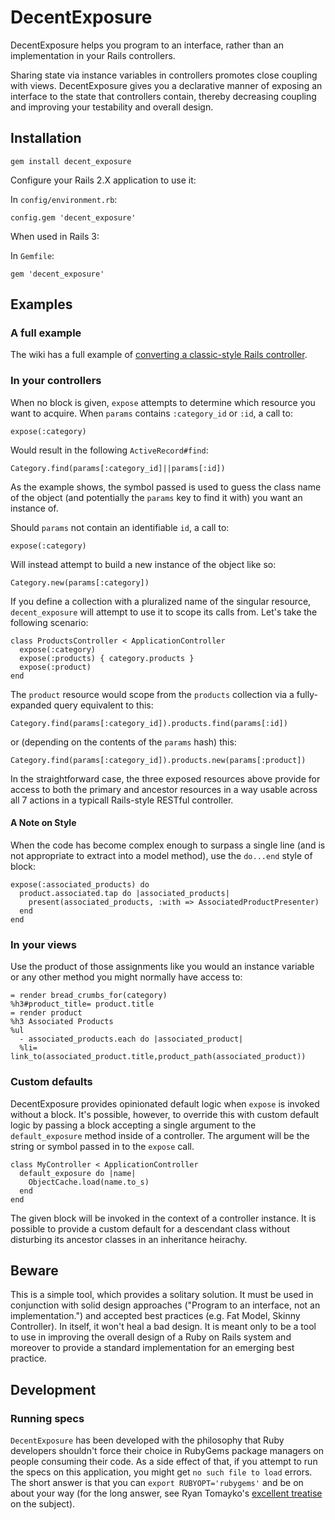 DecentExposure
==============

DecentExposure helps you program to an interface, rather than an implementation in
your Rails controllers.

Sharing state via instance variables in controllers promotes close coupling with
views. DecentExposure gives you a declarative manner of exposing an interface to the
state that controllers contain, thereby decreasing coupling and improving your
testability and overall design.

Installation
------------

    gem install decent_exposure

Configure your Rails 2.X application to use it:

In `config/environment.rb`:

    config.gem 'decent_exposure'

When used in Rails 3:

In `Gemfile`:

    gem 'decent_exposure'


Examples
--------

### A full example

The wiki has a full example of [converting a classic-style Rails
controller][converting].

### In your controllers

When no block is given, `expose` attempts to determine which resource you want
to acquire. When `params` contains `:category_id` or `:id`, a call to:

    expose(:category)

Would result in the following `ActiveRecord#find`:

    Category.find(params[:category_id]||params[:id])

As the example shows, the symbol passed is used to guess the class name of the
object (and potentially the `params` key to find it with) you want an instance
of.

Should `params` not contain an identifiable `id`, a call to:

    expose(:category)

Will instead attempt to build a new instance of the object like so:

    Category.new(params[:category])

If you define a collection with a pluralized name of the singular resource,
`decent_exposure` will attempt to use it to scope its calls from. Let's take the
following scenario:

    class ProductsController < ApplicationController
      expose(:category)
      expose(:products) { category.products }
      expose(:product)
    end

The `product` resource would scope from the `products` collection via a
fully-expanded query equivalent to this:

    Category.find(params[:category_id]).products.find(params[:id])

or (depending on the contents of the `params` hash) this:

    Category.find(params[:category_id]).products.new(params[:product])

In the straightforward case, the three exposed resources above provide for
access to both the primary and ancestor resources in a way usable across all 7
actions in a typicall Rails-style RESTful controller.

#### A Note on Style

When the code has become complex enough to surpass a single line (and is not
appropriate to extract into a model method), use the `do...end` style of block:

    expose(:associated_products) do
      product.associated.tap do |associated_products|
        present(associated_products, :with => AssociatedProductPresenter)
      end
    end

### In your views

Use the product of those assignments like you would an instance variable or any
other method you might normally have access to:

    = render bread_crumbs_for(category)
    %h3#product_title= product.title
    = render product
    %h3 Associated Products
    %ul
      - associated_products.each do |associated_product|
      %li= link_to(associated_product.title,product_path(associated_product))

### Custom defaults

DecentExposure provides opinionated default logic when `expose` is invoked without
a block. It's possible, however, to override this with custom default logic by
passing a block accepting a single argument to the `default_exposure` method
inside of a controller. The argument will be the string or symbol passed in to
the `expose` call.

    class MyController < ApplicationController
      default_exposure do |name|
        ObjectCache.load(name.to_s)
      end
    end

The given block will be invoked in the context of a controller instance. It is
possible to provide a custom default for a descendant class without disturbing
its ancestor classes in an inheritance heirachy.

Beware
------

This is a simple tool, which provides a solitary solution. It must be used in
conjunction with solid design approaches ("Program to an interface, not an
implementation.") and accepted best practices (e.g. Fat Model, Skinny
Controller). In itself, it won't heal a bad design. It is meant only to be a
tool to use in improving the overall design of a Ruby on Rails system and
moreover to provide a standard implementation for an emerging best practice.

Development
-----------

### Running specs

`DecentExposure` has been developed with the philosophy that Ruby developers shouldn't
force their choice in RubyGems package managers on people consuming their code.
As a side effect of that, if you attempt to run the specs on this application,
you might get `no such file to load` errors.  The short answer is that you can
`export RUBYOPT='rubygems'` and be on about your way (for the long answer, see
Ryan Tomayko's [excellent treatise][treatise] on the subject).

[treatise]: http://tomayko.com/writings/require-rubygems-antipattern
[converting]: http://github.com/voxdolo/decent_exposure/wiki/Examples
